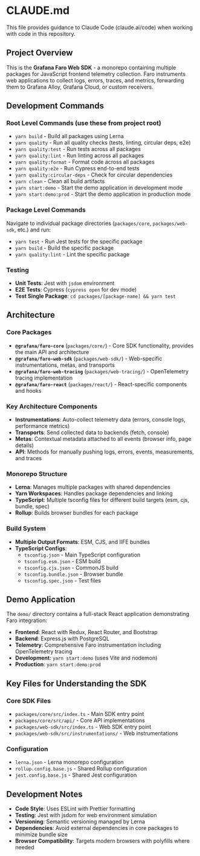 # CLAUDE.md

This file provides guidance to Claude Code (claude.ai/code) when working with code in this repository.

## Project Overview

This is the **Grafana Faro Web SDK** - a monorepo containing multiple packages for JavaScript frontend telemetry collection. Faro instruments web applications to collect logs, errors, traces, and metrics, forwarding them to Grafana Alloy, Grafana Cloud, or custom receivers.

## Development Commands

### Root Level Commands (use these from project root)
- `yarn build` - Build all packages using Lerna
- `yarn quality` - Run all quality checks (tests, linting, circular deps, e2e)
- `yarn quality:test` - Run tests across all packages
- `yarn quality:lint` - Run linting across all packages
- `yarn quality:format` - Format code across all packages
- `yarn quality:e2e` - Run Cypress end-to-end tests
- `yarn quality:circular-deps` - Check for circular dependencies
- `yarn clean` - Clean all build artifacts
- `yarn start:demo` - Start the demo application in development mode
- `yarn start:demo:prod` - Start the demo application in production mode

### Package Level Commands
Navigate to individual package directories (`packages/core`, `packages/web-sdk`, etc.) and run:
- `yarn test` - Run Jest tests for the specific package
- `yarn build` - Build the specific package
- `yarn quality:lint` - Lint the specific package

### Testing
- **Unit Tests**: Jest with `jsdom` environment
- **E2E Tests**: Cypress (`cypress open` for dev mode)
- **Test Single Package**: `cd packages/[package-name] && yarn test`

## Architecture

### Core Packages
- **`@grafana/faro-core`** (`packages/core/`) - Core SDK functionality, provides the main API and architecture
- **`@grafana/faro-web-sdk`** (`packages/web-sdk/`) - Web-specific instrumentations, metas, and transports
- **`@grafana/faro-web-tracing`** (`packages/web-tracing/`) - OpenTelemetry tracing implementation
- **`@grafana/faro-react`** (`packages/react/`) - React-specific components and hooks

### Key Architecture Components
- **Instrumentations**: Auto-collect telemetry data (errors, console logs, performance metrics)
- **Transports**: Send collected data to backends (fetch, console)
- **Metas**: Contextual metadata attached to all events (browser info, page details)
- **API**: Methods for manually pushing logs, errors, events, measurements, and traces

### Monorepo Structure
- **Lerna**: Manages multiple packages with shared dependencies
- **Yarn Workspaces**: Handles package dependencies and linking
- **TypeScript**: Multiple tsconfig files for different build targets (esm, cjs, bundle, spec)
- **Rollup**: Builds browser bundles for each package

### Build System
- **Multiple Output Formats**: ESM, CJS, and IIFE bundles
- **TypeScript Configs**: 
  - `tsconfig.json` - Main TypeScript configuration
  - `tsconfig.esm.json` - ESM build
  - `tsconfig.cjs.json` - CommonJS build
  - `tsconfig.bundle.json` - Browser bundle
  - `tsconfig.spec.json` - Test files

## Demo Application

The `demo/` directory contains a full-stack React application demonstrating Faro integration:
- **Frontend**: React with Redux, React Router, and Bootstrap
- **Backend**: Express.js with PostgreSQL
- **Telemetry**: Comprehensive Faro instrumentation including OpenTelemetry tracing
- **Development**: `yarn start:demo` (uses Vite and nodemon)
- **Production**: `yarn start:demo:prod`

## Key Files for Understanding the SDK

### Core SDK Files
- `packages/core/src/index.ts` - Main SDK entry point
- `packages/core/src/api/` - Core API implementations
- `packages/web-sdk/src/index.ts` - Web SDK entry point
- `packages/web-sdk/src/instrumentations/` - Web instrumentations

### Configuration
- `lerna.json` - Lerna monorepo configuration
- `rollup.config.base.js` - Shared Rollup configuration
- `jest.config.base.js` - Shared Jest configuration

## Development Notes

- **Code Style**: Uses ESLint with Prettier formatting
- **Testing**: Jest with jsdom for web environment simulation
- **Versioning**: Semantic versioning managed by Lerna
- **Dependencies**: Avoid external dependencies in core packages to minimize bundle size
- **Browser Compatibility**: Targets modern browsers with polyfills where needed